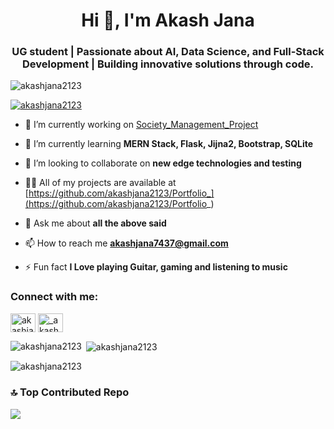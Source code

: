 <h1 align="center">Hi 👋, I'm Akash Jana</h1>
<h3 align="center">UG student | Passionate about AI, Data Science, and Full-Stack Development | Building innovative solutions through code.</h3>

<p align="left"> <img src="https://komarev.com/ghpvc/?username=akashjana2123&label=Profile%20views&color=0e75b6&style=flat" alt="akashjana2123" /> </p>

<p align="left"> <a href="https://github.com/ryo-ma/github-profile-trophy"><img src="https://github-profile-trophy.vercel.app/?username=akashjana2123" alt="akashjana2123" /></a> </p>

- 🔭 I’m currently working on [Society_Management_Project]([https://github.com/akashjana2123/TicketShow](https://github.com/akashjana2123/SocietyManagementProject))

- 🌱 I’m currently learning **MERN Stack, Flask, Jijna2, Bootstrap, SQLite**

- 👯 I’m looking to collaborate on **new edge technologies and testing**

- 👨‍💻 All of my projects are available at [https://github.com/akashjana2123/Portfolio_](https://github.com/akashjana2123/Portfolio_)

- 💬 Ask me about **all the above said**

- 📫 How to reach me **akashjana7437@gmail.com**

- ⚡ Fun fact **I Love playing Guitar, gaming and listening to music**

<h3 align="left">Connect with me:</h3>
<p align="left">
<a href="https://linkedin.com/in/akashjana1366" target="blank"><img align="center" src="https://raw.githubusercontent.com/rahuldkjain/github-profile-readme-generator/master/src/images/icons/Social/linked-in-alt.svg" alt="akashjana1366" height="30" width="40" /></a>
<a href="https://instagram.com/_akash.jana__" target="blank"><img align="center" src="https://raw.githubusercontent.com/rahuldkjain/github-profile-readme-generator/master/src/images/icons/Social/instagram.svg" alt="_akash.jana__" height="30" width="40" /></a>
</p>
<p><img align="left" src="https://github-readme-stats.vercel.app/api/top-langs?username=akashjana2123&show_icons=true&locale=en&layout=compact" alt="akashjana2123" /></p>

<p>&nbsp;<img align="center" src="https://github-readme-stats.vercel.app/api?username=akashjana2123&show_icons=true&locale=en" alt="akashjana2123" /></p>

<p><img align="center" src="https://github-readme-streak-stats.herokuapp.com/?user=akashjana2123&" alt="akashjana2123" /></p>

### 🔝 Top Contributed Repo
![](https://github-contributor-stats.vercel.app/api?username=akashjana2123&limit=5&combine_all_yearly_contributions=true)
